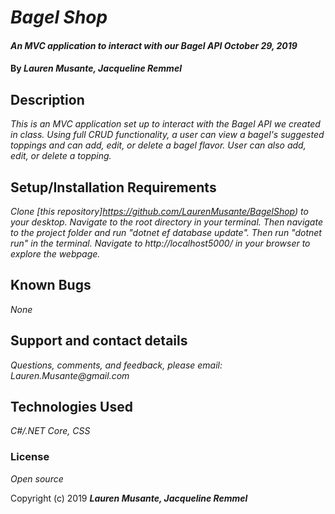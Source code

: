 # _Bagel Shop_

#### _An MVC application to interact with our Bagel API October 29, 2019_

#### By _**Lauren Musante, Jacqueline Remmel**_

## Description

_This is an MVC application set up to interact with the Bagel API we created in class. Using full CRUD functionality, a user can view a bagel's suggested toppings and can add, edit, or delete a bagel flavor. User can also add, edit, or delete a topping._

## Setup/Installation Requirements

_Clone [this repository]https://github.com/LaurenMusante/BagelShop) to your desktop. Navigate to the root directory in your terminal. Then navigate to the project folder and run "dotnet ef database update". Then run "dotnet run" in the terminal. Navigate to http://localhost5000/ in your browser to explore the webpage._

## Known Bugs

_None_

## Support and contact details

_Questions, comments, and feedback, please email: Lauren.Musante@gmail.com_

## Technologies Used

_C#/.NET Core, CSS_

### License

*Open source*

Copyright (c) 2019 **_Lauren Musante, Jacqueline Remmel_**
